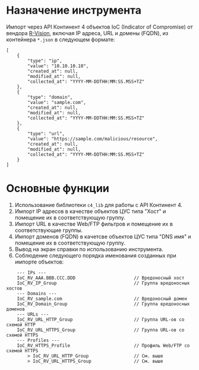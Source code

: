 # Назначение инструмента

Импорт через API Континент 4 объектов IoC (Indicator of Compromise) от вендора [R-Vision](https://rvision.ru/), включая IP адреса, URL и домены (FQDN), из контейнера `*.json` в следующем формате:

```
[
    {
        "type": "ip",
        "value": "10.10.10.10",
        "created_at": null,
        "modified_at": null,
        "collected_at": "YYYY-MM-DDTHH:MM:SS.MSS+TZ"
    },
    {
        "type": "domain",
        "value": "sample.com",
        "created_at": null,
        "modified_at": null,
        "collected_at": "YYYY-MM-DDTHH:MM:SS.MSS+TZ"
    },
    {
        "type": "url",
        "value": "https://sample.com/malicious/resource",
        "created_at": null,
        "modified_at": null,
        "collected_at": "YYYY-MM-DDTHH:MM:SS.MSS+TZ"
    }
]
```

# Основные функции

1. Использование библиотеки `c4_lib` для работы с API Континент 4.
2. Импорт IP адресов в качестве объектов ЦУС типа "Хост" и помещение их в соответствующую группу.
3. Импорт URL в качестве Web/FTP фильтров и помещение их в соответствующие группы.
4. Импорт доменов (FQDN) в качетсве объектов ЦУС типа "DNS имя" и помещение их в соответствующую группу.
5. Вывод на экран справки по использованию инструмента.
6. Соблюдение следующего порядка именования созданных при импорте объектов:

```
    --- IPs ---
    IoC_RV_AAA.BBB.CCC.DDD                      // Вредоносный хост
    IoC_RV_IP_Group                             // Группа вредоносных хостов
    --- Domains ---
    IoC_RV_sample.com                           // Вредоносный домен
    IoC_RV_Domain_Group                         // Группа вредоносных доменов
    --- URLs ---
    IoC_RV_URL_HTTP_Group                       // Группа URL-ов со схемой HTTP
    IoC_RV_URL_HTTPS_Group                      // Группа URL-ов со схемой HTTPS
    --- Profiles ---
    IoC_RV_HTTPS_Profile                        // Профиль Web/FTP со схемой HTTPS
        > IoC_RV_URL_HTTP_Group                 // См. выше
        > IoC_RV_URL_HTTPS_Group                // См. выше
```

